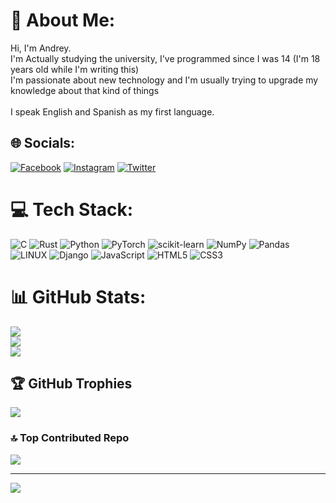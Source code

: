 # 💫 About Me:
Hi, I'm Andrey.<br>I'm Actually studying the university, I've programmed since I was 14 (I'm 18 years old while I'm writing this)<br>I'm passionate about new technology and I'm usually trying to upgrade my knowledge about that kind of things<br><br>I speak English and Spanish as my first language.


## 🌐 Socials:
[![Facebook](https://img.shields.io/badge/Facebook-%231877F2.svg?logo=Facebook&logoColor=white)](https://facebook.com/habla.habla.125) [![Instagram](https://img.shields.io/badge/Instagram-%23E4405F.svg?logo=Instagram&logoColor=white)](https://instagram.com/andreybalvaneda05) [![Twitter](https://img.shields.io/badge/Twitter-%231DA1F2.svg?logo=Twitter&logoColor=white)](https://twitter.com/AndreyBalv) 

# 💻 Tech Stack:
![C](https://img.shields.io/badge/c-%2300599C.svg?style=for-the-badge&logo=c&logoColor=white) ![Rust](https://img.shields.io/badge/rust-%23000000.svg?style=for-the-badge&logo=rust&logoColor=white) ![Python](https://img.shields.io/badge/python-3670A0?style=for-the-badge&logo=python&logoColor=ffdd54) ![PyTorch](https://img.shields.io/badge/PyTorch-%23EE4C2C.svg?style=for-the-badge&logo=PyTorch&logoColor=white) ![scikit-learn](https://img.shields.io/badge/scikit--learn-%23F7931E.svg?style=for-the-badge&logo=scikit-learn&logoColor=white) ![NumPy](https://img.shields.io/badge/numpy-%23013243.svg?style=for-the-badge&logo=numpy&logoColor=white) ![Pandas](https://img.shields.io/badge/pandas-%23150458.svg?style=for-the-badge&logo=pandas&logoColor=white) ![LINUX](https://img.shields.io/badge/Linux-FCC624?style=for-the-badge&logo=linux&logoColor=black) ![Django](https://img.shields.io/badge/django-%23092E20.svg?style=for-the-badge&logo=django&logoColor=white) ![JavaScript](https://img.shields.io/badge/javascript-%23323330.svg?style=for-the-badge&logo=javascript&logoColor=%23F7DF1E) ![HTML5](https://img.shields.io/badge/html5-%23E34F26.svg?style=for-the-badge&logo=html5&logoColor=white) ![CSS3](https://img.shields.io/badge/css3-%231572B6.svg?style=for-the-badge&logo=css3&logoColor=white)
# 📊 GitHub Stats:
![](https://github-readme-stats.vercel.app/api?username=AndreyBal03&theme=tokyonight&hide_border=false&include_all_commits=false&count_private=false)<br/>
![](https://github-readme-streak-stats.herokuapp.com/?user=AndreyBal03&theme=tokyonight&hide_border=false)<br/>
![](https://github-readme-stats.vercel.app/api/top-langs/?username=AndreyBal03&theme=tokyonight&hide_border=false&include_all_commits=false&count_private=false&layout=compact)

## 🏆 GitHub Trophies
![](https://github-profile-trophy.vercel.app/?username=AndreyBal03&theme=tokyonight&no-frame=false&no-bg=true&margin-w=4)

### 🔝 Top Contributed Repo
![](https://github-contributor-stats.vercel.app/api?username=AndreyBal03&limit=5&theme=tokyonight&combine_all_yearly_contributions=true)

---
[![](https://visitcount.itsvg.in/api?id=AndreyBal03&icon=0&color=0)](https://visitcount.itsvg.in)

<!-- Proudly created with GPRM ( https://gprm.itsvg.in ) -->
